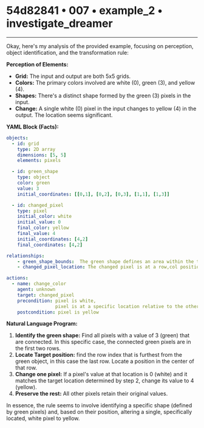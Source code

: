 # 54d82841 • 007 • example_2 • investigate_dreamer

---
Okay, here's my analysis of the provided example, focusing on perception, object identification, and the transformation rule:

**Perception of Elements:**

*   **Grid:** The input and output are both 5x5 grids.
*   **Colors:** The primary colors involved are white (0), green (3), and yellow (4).
*   **Shapes:** There's a distinct shape formed by the green (3) pixels in the input.
*   **Change:** A single white (0) pixel in the input changes to yellow (4) in the output. The location seems significant.

**YAML Block (Facts):**



```yaml
objects:
  - id: grid
    type: 2D array
    dimensions: [5, 5]
    elements: pixels

  - id: green_shape
    type: object
    color: green
    value: 3
    initial_coordinates: [[0,1], [0,2], [0,3], [1,1], [1,3]]

  - id: changed_pixel
    type: pixel
    initial_color: white
    initial_value: 0
    final_color: yellow
    final_value: 4
    initial_coordinates: [4,2]
    final_coordinates: [4,2]

relationships:
    - green_shape_bounds:  The green shape defines an area within the top two rows.
    - changed_pixel_location: The changed pixel is at a row,col position at a distance from other objects

actions:
  - name: change_color
    agent: unknown
    target: changed_pixel
    precondition: pixel is white,
                  pixel is at a specific location relative to the other green object
    postcondition: pixel is yellow
```



**Natural Language Program:**

1.  **Identify the green shape:** Find all pixels with a value of 3 (green) that are connected. In this specific case, the connected green pixels are in the first two rows.
2.  **Locate Target position:** find the row index that is furthest from the green object, in this case the last row. Locate a position in the center of that row.
3. **Change one pixel:** If a pixel's value at that location is 0 (white) and it matches the target location determined by step 2, change its value to 4 (yellow).
4.  **Preserve the rest:** All other pixels retain their original values.

In essence, the rule seems to involve identifying a specific shape (defined by green pixels) and, based on their position, altering a single, specifically located, white pixel to yellow.

